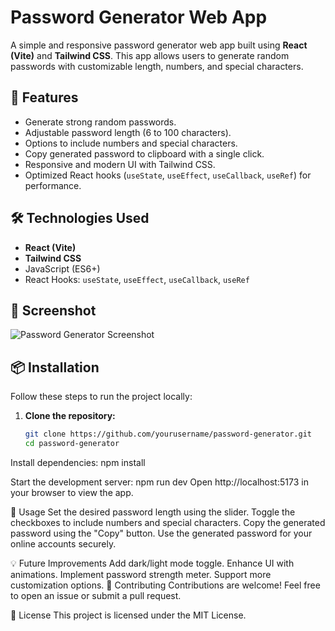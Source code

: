 
# Password Generator Web App

A simple and responsive password generator web app built using **React (Vite)** and **Tailwind CSS**. This app allows users to generate random passwords with customizable length, numbers, and special characters.

## 🚀 Features

- Generate strong random passwords.
- Adjustable password length (6 to 100 characters).
- Options to include numbers and special characters.
- Copy generated password to clipboard with a single click.
- Responsive and modern UI with Tailwind CSS.
- Optimized React hooks (`useState`, `useEffect`, `useCallback`, `useRef`) for performance.

## 🛠️ Technologies Used

- **React (Vite)**
- **Tailwind CSS**
- JavaScript (ES6+)
- React Hooks: `useState`, `useEffect`, `useCallback`, `useRef`

## 📸 Screenshot

![Password Generator Screenshot](https://your-screenshot-link.com)

## 📦 Installation

Follow these steps to run the project locally:

1. **Clone the repository:**
   ```bash
   git clone https://github.com/yourusername/password-generator.git
   cd password-generator
   
Install dependencies:
npm install

Start the development server:
npm run dev
Open http://localhost:5173 in your browser to view the app.

📝 Usage
Set the desired password length using the slider.
Toggle the checkboxes to include numbers and special characters.
Copy the generated password using the "Copy" button.
Use the generated password for your online accounts securely.

💡 Future Improvements
Add dark/light mode toggle.
Enhance UI with animations.
Implement password strength meter.
Support more customization options.
🤝 Contributing
Contributions are welcome! Feel free to open an issue or submit a pull request.

📄 License
This project is licensed under the MIT License.
 
